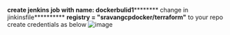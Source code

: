 **create jenkins job with name: dockerbulid1**********
change in jinkinsfile**********
**registry = "sravangcpdocker/terraform"** to your repo
create credentials as below
![image](https://user-images.githubusercontent.com/39382490/178724044-3c6285fc-eb0b-495f-a5c2-d925e3a4d8bb.png)
